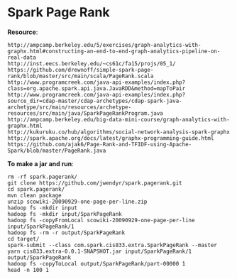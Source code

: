 Spark Page Rank
==============

**Resource**:

    http://ampcamp.berkeley.edu/5/exercises/graph-analytics-with-graphx.html#constructing-an-end-to-end-graph-analytics-pipeline-on-real-data
    http://inst.eecs.berkeley.edu/~cs61c/fa15/projs/05_1/
    https://github.com/drewnoff/simple-spark-page-rank/blob/master/src/main/scala/PageRank.scala
    http://www.programcreek.com/java-api-examples/index.php?class=org.apache.spark.api.java.JavaRDD&method=mapToPair
    http://www.programcreek.com/java-api-examples/index.php?source_dir=cdap-master/cdap-archetypes/cdap-spark-java-archetype/src/main/resources/archetype-resources/src/main/java/SparkPageRankProgram.java
    http://ampcamp.berkeley.edu/big-data-mini-course/graph-analytics-with-graphx.html
    http://kukuruku.co/hub/algorithms/social-network-analysis-spark-graphx
    http://spark.apache.org/docs/latest/graphx-programming-guide.html
    https://github.com/ajak6/Page-Rank-and-TFIDF-using-Apache-Spark/blob/master/PageRank.java

**To make a jar and run**:

    rm -rf spark.pagerank/
    git clone https://github.com/jwendyr/spark.pagerank.git
    cd spark.pagerank/
    mvn clean package
    unzip scowiki-20090929-one-page-per-line.zip
    hadoop fs -mkdir input
    hadoop fs -mkdir input/SparkPageRank
    hadoop fs -copyFromLocal scowiki-20090929-one-page-per-line input/SparkPageRank/1
    hadoop fs -rm -r output/SparkPageRank
    cd target/
    spark-submit --class com.spark.cis833.extra.SparkPageRank --master yarn cis833.extra-0.0.1-SNAPSHOT.jar input/SparkPageRank/1 output/SparkPageRank
    hadoop fs -copyToLocal output/SparkPageRank/part-00000 1
    head -n 100 1


